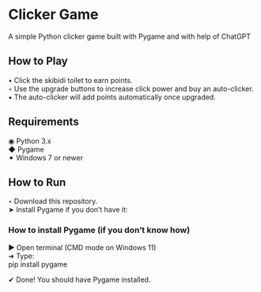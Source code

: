 # Clicker Game

A simple Python clicker game built with Pygame and with help of ChatGPT

## How to Play

• Click the skibidi toilet to earn points.  
◦ Use the upgrade buttons to increase click power and buy an auto-clicker.  
▪ The auto-clicker will add points automatically once upgraded.

## Requirements

◉ Python 3.x  
◆ Pygame  
✦ Windows 7 or newer

## How to Run

‣ Download this repository.  
➤ Install Pygame if you don’t have it:

### How to install Pygame (if you don’t know how)

▶ Open terminal (CMD mode on Windows 11)  
➜ Type:  
pip install pygame

✔ Done! You should have Pygame installed.
